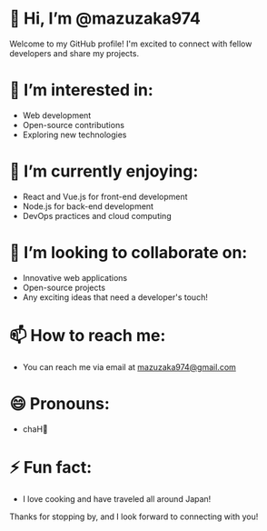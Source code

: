 # 👋 Hi, I’m @mazuzaka974

Welcome to my GitHub profile! I'm excited to connect with fellow developers and share my projects.

# 👀 I’m interested in:
- Web development
- Open-source contributions
- Exploring new technologies

# 🌱 I’m currently enjoying:
- React and Vue.js for front-end development
- Node.js for back-end development
- DevOps practices and cloud computing

# 💞️ I’m looking to collaborate on:
- Innovative web applications
- Open-source projects
- Any exciting ideas that need a developer's touch!

# 📫 How to reach me:
- You can reach me via email at mazuzaka974@gmail.com

# 😄 Pronouns:
- chaH🖖

# ⚡ Fun fact:
- I love cooking and have traveled all around Japan!

Thanks for stopping by, and I look forward to connecting with you!

<!---
mazuzaka974/mazuzaka974 is a ✨ special ✨ repository because its `README.md` (this file) appears on your GitHub profile.
You can click the Preview link to take a look at your changes.
--->
